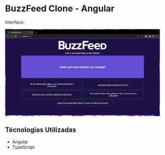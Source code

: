 # BuzzFeed Clone - Angular

Interface:

<img src="./buzzfeed.gif" alt="interface para pc">

## Técnologias Utilizadas

- Angular
- TypeScript
